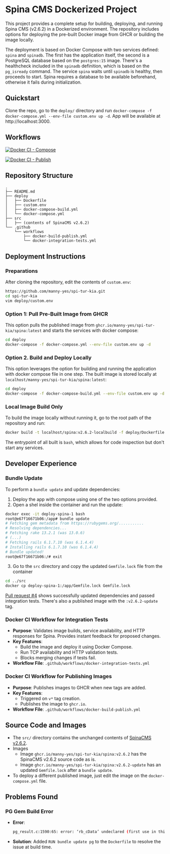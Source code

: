 # Spina CMS Dockerized Project

This project provides a complete setup for building, deploying, and running Spina CMS (v2.6.2) in a Dockerized environment. The repository includes options for deploying the pre-built Docker image from GHCR or building the image locally.

The deployment is based on Docker Compose with two services defined: `spina` and `spinadb`. The first has the application itself, the second is a PostgreSQL database based on the `postgres:15` image. There's a healthcheck included in the `spinadb` definition, which is based on the `pg_isready` command. The service `spina` waits until `spinadb` is healthy, then proceeds to start. Spina requires a database to be available beforehand, otherwise it fails during initialization.

## Quickstart
Clone the repo, go to the `deploy/` directory and run `docker-compose -f docker-compose.yml --env-file custom.env up -d`. App will be available at http://localhost:3000.

## Workflows
[![Docker CI - Compose](https://github.com/manny-yes/spi-tur-kia/actions/workflows/docker-integration-tests.yml/badge.svg?event=pull_request)](https://github.com/manny-yes/spi-tur-kia/actions/workflows/docker-integration-tests.yml)

[![Docker CI - Publish](https://github.com/manny-yes/spi-tur-kia/actions/workflows/docker-build-publish.yml/badge.svg?event=push)](https://github.com/manny-yes/spi-tur-kia/actions/workflows/docker-build-publish.yml)

## Repository Structure

```
.
├── README.md
├── deploy
│   ├── Dockerfile
│   ├── custom.env
│   ├── docker-compose-build.yml
│   └── docker-compose.yml
├── src
│   ├── (contents of SpinaCMS v2.6.2)
└── .github
    └── workflows
        ├── docker-build-publish.yml
        └── docker-integration-tests.yml
```

## Deployment Instructions

### Preparations
After cloning the repository, edit the contents of `custom.env`:
```bash
https://github.com/manny-yes/spi-tur-kia.git
cd spi-tur-kia
vim deploy/custom.env
```

### Option 1: Pull Pre-Built Image from GHCR
This option pulls the published image from `ghcr.io/manny-yes/spi-tur-kia/spina:latest` and starts the services with docker compose:
```bash
cd deploy
docker-compose -f docker-compose.yml --env-file custom.env up -d
```

### Option 2. Build and Deploy Locally
This option leverages the option for building and running the application with docker compose file in one step. The built image is stored locally at `localhost/manny-yes/spi-tur-kia/spina:latest`:
```bash
cd deploy
docker-compose -f docker-compose-build.yml --env-file custom.env up -d
```

### Local Image Build Only
To build the image locally without running it, go to the root path of the repository and run:
```bash
docker build -t localhost/spina:v2.6.2-localbuild -f deploy/Dockerfile .
```
The entrypoint of all built is `bash`, which allows for code inspection but don't start any services.

## Developer Experience

### Bundle Update
To perform a `bundle update` and update dependencies:
1. Deploy the app with compose using one of the two options provided.
2. Open a shel inside the container and run the update:
```bash
docker exec -it deploy-spina-1 bash
root@e67f16671b06:/app# bundle update
# Fetching gem metadata from https://rubygems.org/...........
# Resolving dependencies...
# Fetching rake 13.2.1 (was 13.0.6)
# (...)
# Fetching rails 6.1.7.10 (was 6.1.4.4)
# Installing rails 6.1.7.10 (was 6.1.4.4)
# Bundle updated!
root@e67f16671b06:/# exit
```
3. Go to the `src` directory and copy the updated `Gemfile.lock` file from the container
```bash
cd ../src
docker cp deploy-spina-1:/app/Gemfile.lock Gemfile.lock 
```

[Pull request #4](https://github.com/manny-yes/spi-tur-kia/pull/4) shows successfully updated dependencies and passed integration tests. There's also a published image with the `:v2.6.2-update` tag.

### Docker CI Workflow for Integration Tests
- **Purpose**: Validates image builds, service availability, and HTTP responses for Spina. Provides instant feedback for proposed changes.
- **Key Features**:
  - Build the image and deploy it using Docker Compose.
  - Run TCP availability and HTTP validation tests.
  - Blocks merging changes if tests fail.
- **Workflow File**: `.github/workflows/docker-integration-tests.yml`

### Docker CI Workflow for Publishing Images
- **Purpose**: Publishes images to GHCR when new tags are added.
- **Key Features**:
  - Triggered on `v*` tag creation.
  - Publishes the image to `ghcr.io`.
- **Workflow File**: `.github/workflows/docker-build-publish.yml`

## Source Code and Images
- The `src/` directory contains the unchanged contents of [SpinaCMS v2.6.2](https://github.com/SpinaCMS/Spina/archive/refs/tags/v2.6.2.tar.gz).
- Images
    - Image `ghcr.io/manny-yes/spi-tur-kia/spina:v2.6.2` has the SpinaCMS v2.6.2 source code as is.
    - Image `ghcr.io/manny-yes/spi-tur-kia/spina:v2.6.2-update` has an updated `Gemfile.lock` after a `bundle update`.
- To deploy a different published image, just edit the image on the `docker-compose.yml` file.

## Problems Found

### PG Gem Build Error
- **Error**:
  ```bash
  pg_result.c:1590:65: error: ‘rb_cData’ undeclared (first use in this function)
  ```
- **Solution**: Added `RUN bundle update pg` to the `Dockerfile` to resolve the issue at build time.